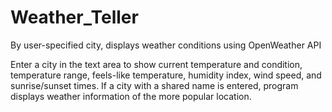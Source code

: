 # Weather_Teller
By user-specified city, displays weather conditions using OpenWeather API

Enter a city in the text area to show current temperature and condition, temperature range, feels-like temperature, humidity index, wind speed, and sunrise/sunset times. If a city with a shared name is entered, program displays weather information of the more popular location.
